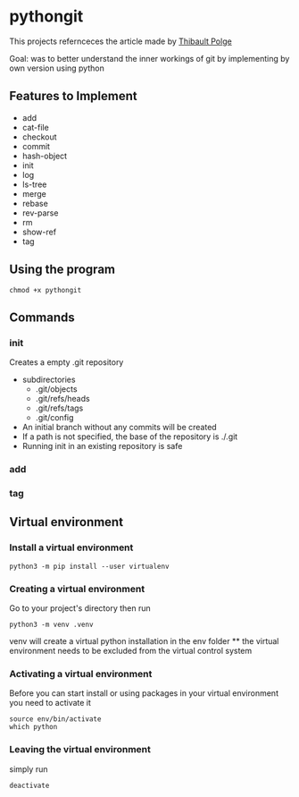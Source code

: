 # pythongit

This projects refernceces the article made by [Thibault Polge](https://wyag.thb.lt/#org947aee7)

Goal: was to better understand the inner workings of git by implementing by own version using python

## Features to Implement

- add
- cat-file
- checkout
- commit
- hash-object
- init
- log
- ls-tree
- merge
- rebase
- rev-parse
- rm
- show-ref
- tag

## Using the program

```
chmod +x pythongit
```

## Commands

### init

Creates a empty .git repository

- subdirectories
  - .git/objects
  - .git/refs/heads
  - .git/refs/tags
  - .git/config
- An initial branch without any commits will be created
- If a path is not specified, the base of the repository is ./.git
- Running init in an existing repository is safe

### add

### tag

## Virtual environment

### Install a virtual environment

```
python3 -m pip install --user virtualenv
```

### Creating a virtual environment

Go to your project's directory then run

```
python3 -m venv .venv
```

venv will create a virtual python installation in the env folder
\*\* the virtual environment needs to be excluded from the virtual control system

### Activating a virtual environment

Before you can start install or using packages in your virtual environment you need to activate it

```
source env/bin/activate
which python
```

### Leaving the virtual environment

simply run

```
deactivate
```
